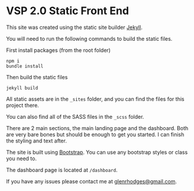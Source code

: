 # VSP 2.0 Static Front End

This site was created using the static site builder [Jekyll](https://jekyllrb.com/). 

You will need to run the following commands to build the static files.

First install packages (from the root folder)
```
npm i
bundle install
```

Then build the static files
```
jekyll build
```

All static assets are in the `_sites` folder, and you can find the files for this project there. 

You can also find all of the SASS files in the `_scss` folder. 

There are 2 main sections, the main landing page and the dashboard. Both are very bare bones but should be enough to get you started. I can finish the styling and text after.

The site is built using [Bootstrap](https://getbootstrap.com/). You can use any bootstrap styles or class you need to. 

The dashboard page is located at `/dashboard`.

If you have any issues please contact me at glenrhodges@gmail.com.
